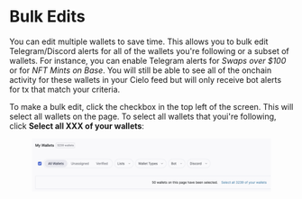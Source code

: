 # Bulk Edits

You can edit multiple wallets to save time. This allows you to bulk edit Telegram/Discord alerts for all of the wallets you're following or a subset of wallets. For instance, you can enable Telegram alerts for _Swaps over $100_ or for _NFT Mints on Base_. You will still be able to see all of the onchain activity for these wallets in your Cielo feed but will only receive bot alerts for tx that match your criteria.

To make a bulk edit, click the checkbox in the top left of the screen. This will select all wallets on the page. To select all wallets that youi're following, click **Select all XXX of your wallets**:

<figure><img src="../.gitbook/assets/Screenshot 2025-07-03 at 16.02.10.png" alt=""><figcaption></figcaption></figure>
